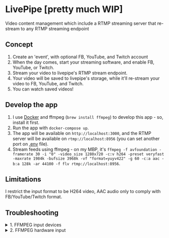 # LivePipe [pretty much WIP]

Video content management which include a RTMP streaming server that re-stream to any RTMP streaming endpoint

## Concept

1. Create an 'event', with optional FB, YouTube, and Twitch account
2. When the day comes, start your streaming software, and enable FB, YouTube, or Twitch.
3. Stream your video to livepipe's RTMP stream endpoint.
4. Your video will be saved to livepipe's storage, while it'll re-stream your video to FB, YouTube, and Twitch.
5. You can watch saved videos!

## Develop the app

1. I use [Docker](https://store.docker.com/search?offering=community&type=edition) and ffmpeg (`brew install ffmpeg`) to develop this app - so, install it first.
2. Run the app with `docker-compose up`.
3. The app will be available on `http://localhost:3000`, and the RTMP server will be available on `rtmp://localhost:8956` (you can set another port on [.env](./.env) file).
4. Stream feeds using ffmpeg - on my MBP, it's `ffmpeg -f avfoundation -framerate 30 -i "0" -video_size 1280x720 -c:v h264 -preset veryfast -maxrate 1984k -bufsize 3968k -vf "format=yuyv422" -g 60 -c:a aac -b:a 128k -ar 44100 -f flv rtmp://localhost:8956`.

## Limitations

I restrict the input format to be H264 video, AAC audio only to comply with FB/YouTube/Twitch format.

## Troubleshooting

<details>
  <summary>1. FFMPEG input devices</summary>
   You can find out available devices with `ffmpeg -devices` command. In my example, I use `avfoundation`.
</details>
<details>
<summary>2. FFMPEG hardware input</summary>
   You can find out available hardware input devices with `ffmpeg -f ${INPUT_DEVICE} -list_devices true -i ""` command. In my MBP, The webcam shows at `[0]`, so I need to use `-i "0"` flags on my ffmpeg command.
</details>
